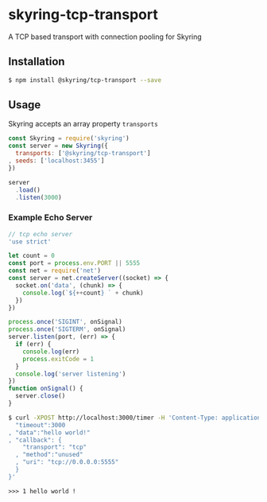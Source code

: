 # skyring-tcp-transport
A TCP based transport with connection pooling for Skyring

## Installation

```bash
$ npm install @skyring/tcp-transport --save
```

## Usage

Skyring accepts an array property `transports`

```js
const Skyring = require('skyring')
const server = new Skyring({
  transports: ['@skyring/tcp-transport']
, seeds: ['localhost:3455']
})

server
  .load()
  .listen(3000)
```


### Example Echo Server

```js
// tcp echo server
'use strict'

let count = 0
const port = process.env.PORT || 5555
const net = require('net')
const server = net.createServer((socket) => {
  socket.on('data', (chunk) => {
    console.log(`${++count} ` + chunk)
  })
})

process.once('SIGINT', onSignal)
process.once('SIGTERM', onSignal)
server.listen(port, (err) => {
  if (err) {
    console.log(err)
    process.exitCode = 1
  }
  console.log('server listening')
})
function onSignal() {
  server.close()
}
```

```bash
$ curl -XPOST http://localhost:3000/timer -H 'Content-Type: application/json' -d '{
  "timeout":3000
, "data":"hello world!"
, "callback": {
    "transport": "tcp"
  , "method":"unused"
  , "uri": "tcp://0.0.0.0:5555"
  }
}'
```

```
>>> 1 hello world !
```
